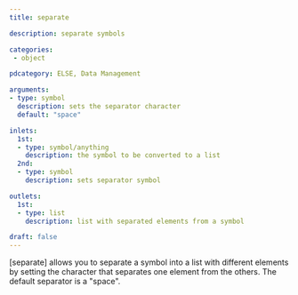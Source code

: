 ```yaml
---
title: separate

description: separate symbols

categories:
 - object

pdcategory: ELSE, Data Management

arguments:
- type: symbol
  description: sets the separator character
  default: "space"

inlets:
  1st:
  - type: symbol/anything
    description: the symbol to be converted to a list
  2nd:
  - type: symbol
    description: sets separator symbol

outlets:
  1st:
  - type: list
    description: list with separated elements from a symbol

draft: false
---
```


[separate] allows you to separate a symbol into a list with different elements by setting the character that separates one element from the others. The default separator is a "space".
